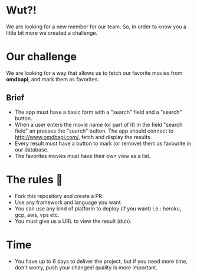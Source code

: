 # Wut?!

We are looking for a new member for our team. So, in order to know you a little bit more we created a challenge.

# Our challenge

We are looking for a way that allows us to fetch our favorite movies from **omdbapi**, and mark them as favorites.

## Brief

- The app must have a basic form with a "search" field and a "search" button.
- When a user enters the movie name (or part of it) in the field "search field" an presses the "search" button. The app should connect to http://www.omdbapi.com/, fetch and display the results.
- Every result must have a button to mark (or remove) them as favourite in our database.
- The favorites movies must have their own view as a list.

# The rules 👀

- Fork this repository and create a PR.
- Use any framework and language you want.
- You can use any kind of platform to deploy (if you want) i.e.: heroku, gcp, aws, vps etc.
- You must give us a URL to view the result (duh).

# Time

- You have up to 6 days to deliver the project, but if you need more time, don't worry, push your changes! quality is more important.
